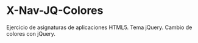 # X-Nav-JQ-Colores
Ejercicio de asignaturas de aplicaciones HTML5. Tema jQuery. Cambio de colores con jQuery.
